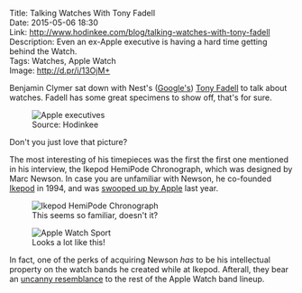 Title: Talking Watches With Tony Fadell  
Date: 2015-05-06 18:30  
Link: http://www.hodinkee.com/blog/talking-watches-with-tony-fadell  
Description: Even an ex-Apple executive is having a hard time getting behind the Watch.  
Tags: Watches, Apple Watch  
Image: http://d.pr/i/13OjM+  

Benjamin Clymer sat down with Nest's ([Google's][1]) [Tony Fadell][2] to talk about watches. Fadell has some great specimens to show off, that's for sure.

<figure>
	<img src="http://d.pr/i/13OjM+" alt="Apple executives" title="Apple executives">
	<figcaption class="source">Source: Hodinkee</figcaption>
</figure>

Don't you just love that picture?

The most interesting of his timepieces was the first the first one mentioned in his interview, the Ikepod HemiPode Chronograph, which was designed by Marc Newson. In case you are unfamiliar with Newson, he co-founded [Ikepod][3] in 1994, and was [swooped up by Apple][4] last year.

<figure>
	<img src="http://d.pr/i/1gRBt+" alt="Ikepod HemiPode Chronograph" title="Ikepod HemiPode Chronograph">
	<figcaption>This seems so familiar, doesn't it?</figcaption>
</figure>

<figure>
	<img src="http://d.pr/i/12r4H+" alt="Apple Watch Sport" title="Apple Watch Sport">
	<figcaption>Looks a lot like this!</figcaption>
</figure>
 
In fact, one of the perks of acquiring Newson *has* to be his intellectual property on the watch bands he created while at Ikepod. Afterall, they bear an [uncanny resemblance][5] to the rest of the Apple Watch band lineup.

[1]: http://arstechnica.com/gadgets/2014/01/google-to-buy-nest-for-3-2-billion/ "Ars Technica: Google buys Nest"
[2]: https://en.wikipedia.org/wiki/Tony_Fadell "Wikipedia: Tony Fadell"
[3]: https://en.wikipedia.org/wiki/Ikepod "Wikipedia: Ikepod"
[4]: http://www.wired.com/2014/09/marc-newson-superstar-designer-is-joining-apple/ "Wired: 'Marc Newson Joining Apple'"
[5]: /2015/3/5/spot-the-difference-apple-watchs-stunning-straps-look-just-like-marc-newsons-old-ones "My post on Apple Watch Sport bands"